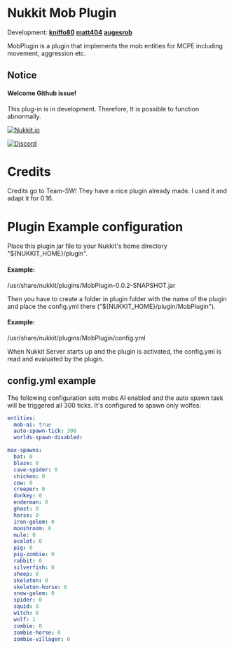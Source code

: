 # Nukkit Mob Plugin
Development: **[kniffo80](https://github.com/kniffo80)**
             **[matt404](https://github.com/matt404)**
             **[augesrob](https://github.com/augesrob)**

MobPlugin is a plugin that implements the mob entities for MCPE including movement, aggression etc.

## Notice
#### Welcome Github issue!
This plug-in is in development. Therefore, It is possible to function abnormally.

[![Nukkit.io](https://avatars0.githubusercontent.com/u/16732323?s=70&v=4)](https://forums.nukkit.io/resources/mobplugin.155/)

[![Discord](https://discordapp.com/api/guilds/331619998059593738/widget.png)](https://discord.gg/tDfqkNB)

# Credits
Credits go to Team-SW! They have a nice plugin already made. I used it and adapt it for 0.16.

# Plugin Example configuration
Place this plugin jar file to your Nukkit's home directory "${NUKKIT_HOME}/plugin".
#### Example:
  /usr/share/nukkit/plugins/MobPlugin-0.0.2-SNAPSHOT.jar

Then you have to create a folder in plugin folder with the name of the plugin and place the config.yml there ("${NUKKIT_HOME}/plugin/MobPlugin").
#### Example:
  /usr/share/nukkit/plugins/MobPlugin/config.yml

When Nukkit Server starts up and the plugin is activated, the config.yml is read and evaluated by the plugin.

## config.yml example

The following configuration sets mobs AI enabled and the auto spawn task will be triggered all 300 ticks.
It's configured to spawn only wolfes:

```yaml
entities:
  mob-ai: true
  auto-spawn-tick: 300
  worlds-spawn-disabled: 

max-spawns:
  bat: 0
  blaze: 0
  cave-spider: 0
  chicken: 0
  cow: 0
  creeper: 0
  donkey: 0
  enderman: 0
  ghast: 0
  horse: 0
  iron-golem: 0
  mooshroom: 0
  mule: 0
  ocelot: 0
  pig: 0
  pig-zombie: 0
  rabbit: 0
  silverfish: 0
  sheep: 0
  skeleton: 0
  skeleton-horse: 0
  snow-golem: 0
  spider: 0
  squid: 0
  witch: 0
  wolf: 1
  zombie: 0
  zombie-horse: 0
  zombie-villager: 0
```
